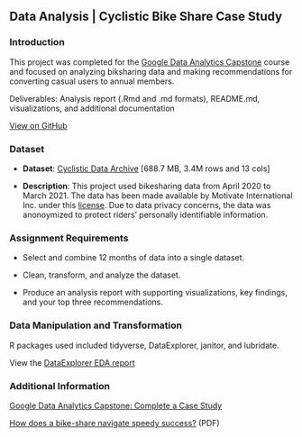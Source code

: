 ## Data Analysis | Cyclistic Bike Share Case Study
### Introduction

This project was completed for the [Google Data Analytics Capstone](https://www.coursera.org/learn/google-data-analytics-capstone) course and focused on analyzing biksharing data and making recommendations for converting casual users to annual members. 

Deliverables: Analysis report (.Rmd and .md formats), README.md, visualizations, and additional documentation

[View on GitHub](https://github.com/arielrp01/CourseraDataAnalyticsCapstone)

### Dataset

* <b>Dataset</b>: <a href=" https://divvy-tripdata.s3.amazonaws.com/index.html">Cyclistic Data Archive</a> [688.7 MB, 3.4M rows and 13 cols]

* <b>Description</b>: This project used bikesharing data from April 2020 to March 2021. The data has been made available by Motivate International Inc. under this [license](https://ride.divvybikes.com/data-license-agreement). Due to data privacy concerns, the data was anonoymized to protect riders’ personally identifiable information.

### Assignment Requirements

* Select and combine 12 months of data into a single dataset.

* Clean, transform, and analyze the dataset.

* Produce an analysis report with supporting visualizations, key findings, and your top three recommendations.


### Data Manipulation and Transformation

R packages used included tidyverse, DataExplorer, janitor, and lubridate.

View the [DataExplorer EDA report](https://drive.google.com/file/d/12HYfKabuqNUeHAMRuPNRDpq28AFsMYEv/view?usp=sharing)


### Additional Information

[Google Data Analytics Capstone: Complete a Case Study](https://www.coursera.org/learn/google-data-analytics-capstone)

[How does a bike-share navigate speedy success?](https://drive.google.com/file/d/1S9OxVsgo6b2K5ovQsHkTQ05ExyqwOfIW/view?usp=sharing) (PDF)
